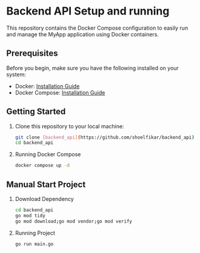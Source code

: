 # Backend API Setup and running

This repository contains the Docker Compose configuration to easily run and manage the MyApp application using Docker containers.

## Prerequisites

Before you begin, make sure you have the following installed on your system:

- Docker: [Installation Guide](https://docs.docker.com/get-docker/)
- Docker Compose: [Installation Guide](https://docs.docker.com/compose/install/)

## Getting Started

1. Clone this repository to your local machine:

   ```bash
   git clone [backend_api](https://github.com/shoelfikar/backend_api)
   cd backend_api

2. Running Docker Compose
    ```bash
    docker compose up -d

## Manual Start Project
1. Download Dependency

   ```bash
   cd backend_api
   go mod tidy
   go mod download;go mod vendor;go mod verify

2. Running Project
    ```bash
    go run main.go
